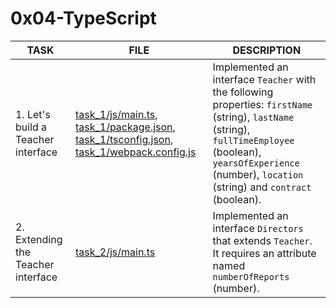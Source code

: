# 0x04-TypeScript

| TASK                               | FILE                                                                                                                                                                                           | DESCRIPTION                                                                                                                                                                                                            |
| ---------------------------------- | ---------------------------------------------------------------------------------------------------------------------------------------------------------------------------------------------- | ---------------------------------------------------------------------------------------------------------------------------------------------------------------------------------------------------------------------- |
| 1. Let's build a Teacher interface | [task_1/js/main.ts](./task_1/js/main.ts), [task_1/package.json](./task_1/package.json), [task_1/tsconfig.json](./task_1/tsconfig.json), [task_1/webpack.config.js](./task_1/webpack.config.js) | Implemented an interface `Teacher` with the following properties: `firstName` (string), `lastName` (string), `fullTimeEmployee` (boolean), `yearsOfExperience` (number), `location` (string) and `contract` (boolean). |
| 2. Extending the Teacher interface | [task_2/js/main.ts](./task_2/js/main.ts)                                                                                                                                                       | Implemented an interface `Directors` that extends `Teacher`. It requires an attribute named `numberOfReports` (number).                                                                                                |
